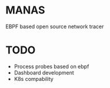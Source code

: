# MANAS
EBPF based open source network tracer 

# TODO 
* Process probes based on ebpf
* Dashboard development
* K8s compability
